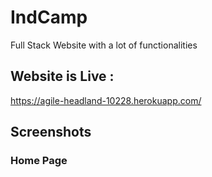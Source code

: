 # IndCamp
Full Stack Website with a lot of functionalities

## Website is Live : 
https://agile-headland-10228.herokuapp.com/


## Screenshots

### Home Page

